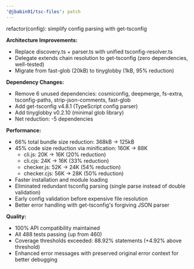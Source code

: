 ```yaml
---
'@jbabin91/tsc-files': patch
---
```


refactor(config): simplify config parsing with get-tsconfig

**Architecture Improvements:**

- Replace discovery.ts + parser.ts with unified tsconfig-resolver.ts
- Delegate extends chain resolution to get-tsconfig (zero dependencies, well-tested)
- Migrate from fast-glob (20kB) to tinyglobby (1kB, 95% reduction)

**Dependency Changes:**

- Remove 6 unused dependencies: cosmiconfig, deepmerge, fs-extra, tsconfig-paths, strip-json-comments, fast-glob
- Add get-tsconfig v4.8.1 (TypeScript config parser)
- Add tinyglobby v0.2.10 (minimal glob library)
- Net reduction: -5 dependencies

**Performance:**

- 66% total bundle size reduction: 368kB → 125kB
- 45% code size reduction via minification: 160K → 88K
  - cli.js: 20K → 16K (20% reduction)
  - cli.cjs: 24K → 16K (33% reduction)
  - checker.js: 52K → 24K (54% reduction)
  - checker.cjs: 56K → 28K (50% reduction)
- Faster installation and module loading
- Eliminated redundant tsconfig parsing (single parse instead of double validation)
- Early config validation before expensive file resolution
- Better error handling with get-tsconfig's forgiving JSON parser

**Quality:**

- 100% API compatibility maintained
- All 488 tests passing (up from 460)
- Coverage thresholds exceeded: 88.92% statements (+4.92% above threshold)
- Enhanced error messages with preserved original error context for better debugging
